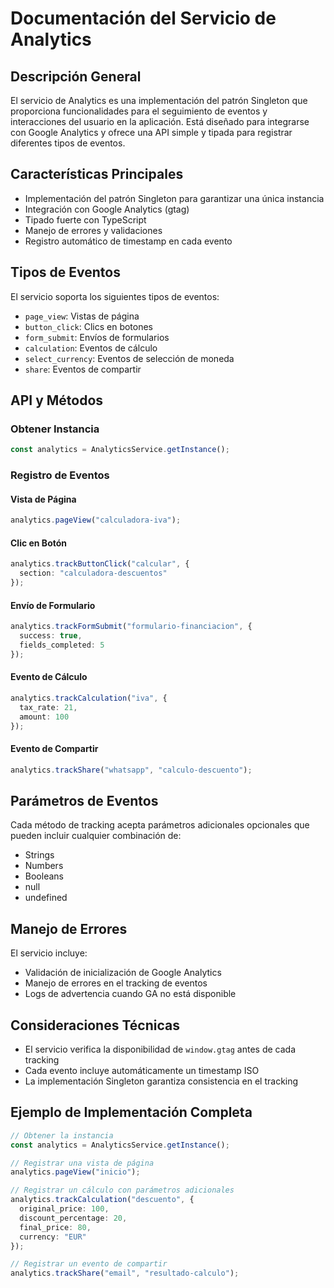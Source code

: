 # Documentación del Servicio de Analytics

## Descripción General
El servicio de Analytics es una implementación del patrón Singleton que proporciona funcionalidades para el seguimiento de eventos y interacciones del usuario en la aplicación. Está diseñado para integrarse con Google Analytics y ofrece una API simple y tipada para registrar diferentes tipos de eventos.

## Características Principales
- Implementación del patrón Singleton para garantizar una única instancia
- Integración con Google Analytics (gtag)
- Tipado fuerte con TypeScript
- Manejo de errores y validaciones
- Registro automático de timestamp en cada evento

## Tipos de Eventos
El servicio soporta los siguientes tipos de eventos:

- `page_view`: Vistas de página
- `button_click`: Clics en botones
- `form_submit`: Envíos de formularios
- `calculation`: Eventos de cálculo
- `select_currency`: Eventos de selección de moneda
- `share`: Eventos de compartir

## API y Métodos

### Obtener Instancia
```typescript
const analytics = AnalyticsService.getInstance();
```

### Registro de Eventos

#### Vista de Página
```typescript
analytics.pageView("calculadora-iva");
```

#### Clic en Botón
```typescript
analytics.trackButtonClick("calcular", { 
  section: "calculadora-descuentos"
});
```

#### Envío de Formulario
```typescript
analytics.trackFormSubmit("formulario-financiacion", {
  success: true,
  fields_completed: 5
});
```

#### Evento de Cálculo
```typescript
analytics.trackCalculation("iva", {
  tax_rate: 21,
  amount: 100
});
```

#### Evento de Compartir
```typescript
analytics.trackShare("whatsapp", "calculo-descuento");
```

## Parámetros de Eventos
Cada método de tracking acepta parámetros adicionales opcionales que pueden incluir cualquier combinación de:
- Strings
- Numbers
- Booleans
- null
- undefined

## Manejo de Errores
El servicio incluye:
- Validación de inicialización de Google Analytics
- Manejo de errores en el tracking de eventos
- Logs de advertencia cuando GA no está disponible

## Consideraciones Técnicas
- El servicio verifica la disponibilidad de `window.gtag` antes de cada tracking
- Cada evento incluye automáticamente un timestamp ISO
- La implementación Singleton garantiza consistencia en el tracking

## Ejemplo de Implementación Completa
```typescript
// Obtener la instancia
const analytics = AnalyticsService.getInstance();

// Registrar una vista de página
analytics.pageView("inicio");

// Registrar un cálculo con parámetros adicionales
analytics.trackCalculation("descuento", {
  original_price: 100,
  discount_percentage: 20,
  final_price: 80,
  currency: "EUR"
});

// Registrar un evento de compartir
analytics.trackShare("email", "resultado-calculo");
```